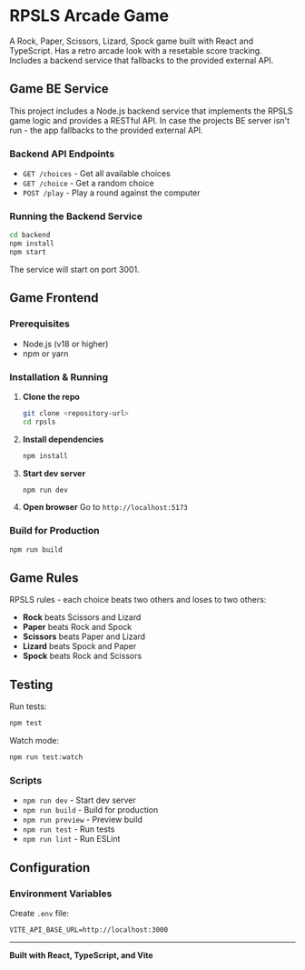 # RPSLS Arcade Game

A Rock, Paper, Scissors, Lizard, Spock game built with React and TypeScript. Has a retro arcade look with a resetable score tracking. Includes a backend service that fallbacks to the provided external API.

## Game BE Service

This project includes a Node.js backend service that implements the RPSLS game logic and provides a RESTful API.
In case the projects BE server isn't run - the app fallbacks to the provided external API.

### Backend API Endpoints

- `GET /choices` - Get all available choices
- `GET /choice` - Get a random choice
- `POST /play` - Play a round against the computer

### Running the Backend Service

```bash
cd backend
npm install
npm start
```

The service will start on port 3001.

## Game Frontend

### Prerequisites

- Node.js (v18 or higher)
- npm or yarn

### Installation & Running

1. **Clone the repo**

   ```bash
   git clone <repository-url>
   cd rpsls
   ```

2. **Install dependencies**

   ```bash
   npm install
   ```

3. **Start dev server**

   ```bash
   npm run dev
   ```

4. **Open browser**
   Go to `http://localhost:5173`

### Build for Production

```bash
npm run build
```

## Game Rules

RPSLS rules - each choice beats two others and loses to two others:

- **Rock** beats Scissors and Lizard
- **Paper** beats Rock and Spock
- **Scissors** beats Paper and Lizard
- **Lizard** beats Spock and Paper
- **Spock** beats Rock and Scissors

## Testing

Run tests:

```bash
npm test
```

Watch mode:

```bash
npm run test:watch
```

### Scripts

- `npm run dev` - Start dev server
- `npm run build` - Build for production
- `npm run preview` - Preview build
- `npm run test` - Run tests
- `npm run lint` - Run ESLint

## Configuration

### Environment Variables

Create `.env` file:

```env
VITE_API_BASE_URL=http://localhost:3000
```

---

**Built with React, TypeScript, and Vite**
